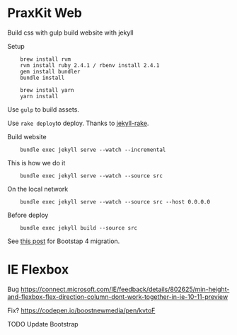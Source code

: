 # PraxKit Web

Build css with gulp
build website with jekyll

Setup

        brew install rvm
        rvm install ruby 2.4.1 / rbenv install 2.4.1
        gem install bundler
        bundle install

        brew install yarn
        yarn install


Use `gulp` to build assets.

Use `rake deploy`to deploy. Thanks to [jekyll-rake](https://github.com/avillafiorita/jekyll-rakefile).


Build website

        bundle exec jekyll serve --watch --incremental


This is how we do it

        bundle exec jekyll serve --watch --source src

On the local network

        bundle exec jekyll serve --watch --source src --host 0.0.0.0

Before deploy
        
        bundle exec jekyll build --source src  
        

See [this post](https://stackoverflow.com/documentation/twitter-bootstrap/9090/migrating-to-bootstrap-4/28674/bootstrap-4-navbar#t=201703020350421197321) for Bootstap 4 migration.


# IE Flexbox

Bug https://connect.microsoft.com/IE/feedback/details/802625/min-height-and-flexbox-flex-direction-column-dont-work-together-in-ie-10-11-preview

Fix? https://codepen.io/boostnewmedia/pen/kvtoF

TODO Update Bootstrap
